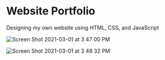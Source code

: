 # Website Portfolio

Designing my own website using HTML, CSS, and JavaScript

![Screen Shot 2021-03-01 at 3 47 00 PM](https://user-images.githubusercontent.com/29543481/109557003-85540280-7aa5-11eb-9a5a-a4ad062c04be.png)


![Screen Shot 2021-03-01 at 3 48 32 PM](https://user-images.githubusercontent.com/29543481/109557088-9dc41d00-7aa5-11eb-90ec-0199a394d1f5.png)
